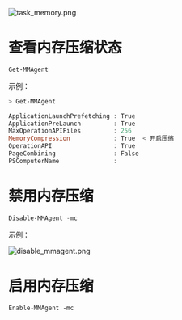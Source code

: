 
![task_memory.png](http://windows-media.knowledge.ituknown.cn/memory_compress/task_memory.png)

# 查看内存压缩状态

```PowerShell
Get-MMAgent
```

示例：

```PowerShell
> Get-MMAgent

ApplicationLaunchPrefetching : True
ApplicationPreLaunch         : True
MaxOperationAPIFiles         : 256
MemoryCompression            : True  < 开启压缩
OperationAPI                 : True
PageCombining                : False
PSComputerName               :
```

# 禁用内存压缩

```PowerShell
Disable-MMAgent -mc
```

示例：

![disable_mmagent.png](http://windows-media.knowledge.ituknown.cn/memory_compress/disable_mmagent.png)
# 启用内存压缩

```
Enable-MMAgent -mc
```